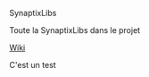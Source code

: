 SynaptixLibs

Toute la SynaptixLibs dans le projet

[Wiki](http://gitlab.synaptix.fr/gabriel-allaigre/SynaptixLibs/wikis/home)

C'est un test